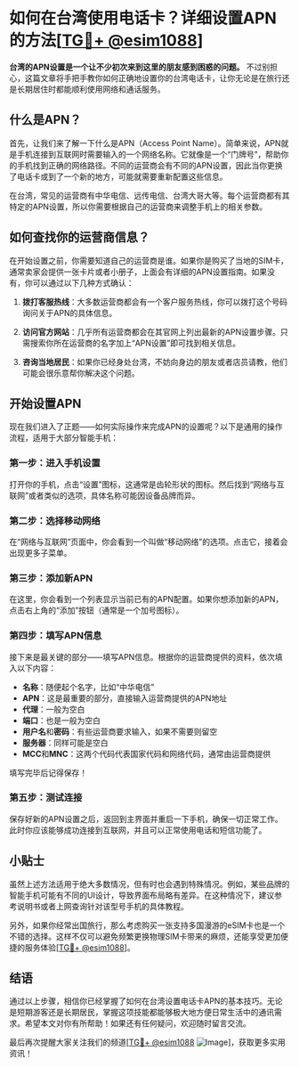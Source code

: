 # 如何在台湾使用电话卡？详细设置APN的方法[[TG💪+ @esim1088](https://t.me/s/esim1088)]

**台湾的APN设置是一个让不少初次来到这里的朋友感到困惑的问题。** 不过别担心，这篇文章将手把手教你如何正确地设置你的台湾电话卡，让你无论是在旅行还是长期居住时都能顺利使用网络和通话服务。

## 什么是APN？

首先，让我们来了解一下什么是APN（Access Point Name）。简单来说，APN就是手机连接到互联网时需要输入的一个网络名称。它就像是一个“门牌号”，帮助你的手机找到正确的网络路径。不同的运营商会有不同的APN设置，因此当你更换了电话卡或到了一个新的地方，可能就需要重新配置这些信息。

在台湾，常见的运营商有中华电信、远传电信、台湾大哥大等。每个运营商都有其特定的APN设置，所以你需要根据自己的运营商来调整手机上的相关参数。

## 如何查找你的运营商信息？

在开始设置之前，你需要知道自己的运营商是谁。如果你是购买了当地的SIM卡，通常卖家会提供一张卡片或者小册子，上面会有详细的APN设置指南。如果没有，你可以通过以下几种方式确认：

1. **拨打客服热线**：大多数运营商都会有一个客户服务热线，你可以拨打这个号码询问关于APN的具体信息。
   
2. **访问官方网站**：几乎所有运营商都会在其官网上列出最新的APN设置步骤。只需搜索你所在运营商的名字加上“APN设置”即可找到相关信息。

3. **咨询当地居民**：如果你已经身处台湾，不妨向身边的朋友或者店员请教，他们可能会很乐意帮你解决这个问题。

## 开始设置APN

现在我们进入了正题——如何实际操作来完成APN的设置呢？以下是通用的操作流程，适用于大部分智能手机：

### 第一步：进入手机设置

打开你的手机，点击“设置”图标，这通常是齿轮形状的图标。然后找到“网络与互联网”或者类似的选项，具体名称可能因设备品牌而异。

### 第二步：选择移动网络

在“网络与互联网”页面中，你会看到一个叫做“移动网络”的选项。点击它，接着会出现更多子菜单。

### 第三步：添加新APN

在这里，你会看到一个列表显示当前已有的APN配置。如果你想添加新的APN，点击右上角的“添加”按钮（通常是一个加号图标）。

### 第四步：填写APN信息

接下来是最关键的部分——填写APN信息。根据你的运营商提供的资料，依次填入以下内容：

- **名称**：随便起个名字，比如“中华电信”
- **APN**：这是最重要的部分，直接输入运营商提供的APN地址
- **代理**：一般为空白
- **端口**：也是一般为空白
- **用户名**和**密码**：有些运营商要求输入，如果不需要则留空
- **服务器**：同样可能是空白
- **MCC**和**MNC**：这两个代码代表国家代码和网络代码，通常由运营商提供

填写完毕后记得保存！

### 第五步：测试连接

保存好新的APN设置之后，返回到主界面并重启一下手机，确保一切正常工作。此时你应该能够成功连接到互联网，并且可以正常使用电话和短信功能了。

## 小贴士

虽然上述方法适用于绝大多数情况，但有时也会遇到特殊情况。例如，某些品牌的智能手机可能有不同的UI设计，导致界面布局略有差异。在这种情况下，建议参考说明书或者上网查询针对该型号手机的具体教程。

另外，如果你经常出国旅行，那么考虑购买一张支持多国漫游的eSIM卡也是一个不错的选择。这样不仅可以避免频繁更换物理SIM卡带来的麻烦，还能享受更加便捷的服务体验[[TG💪+ @esim1088](https://t.me/s/esim1088)]。

## 结语

通过以上步骤，相信你已经掌握了如何在台湾设置电话卡APN的基本技巧。无论是短期游客还是长期居民，掌握这项技能都能够极大地方便日常生活中的通讯需求。希望本文对你有所帮助！如果还有任何疑问，欢迎随时留言交流。

最后再次提醒大家关注我们的频道[[TG💪+ @esim1088](https://t.me/s/esim1088) ![Image](https://i.postimg.cc/4NQfJmqS/Snipaste-2025-05-13-00-14-12.png)]，获取更多实用资讯！